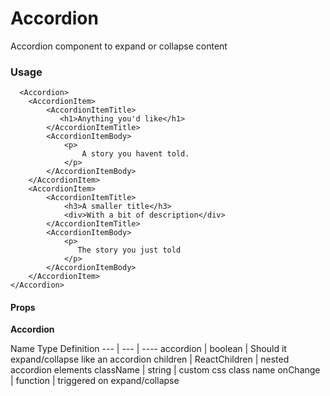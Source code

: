 # Accordion

Accordion component to expand or collapse content

### Usage

      <Accordion>
        <AccordionItem>
            <AccordionItemTitle>
               <h1>Anything you'd like</h1>
            </AccordionItemTitle>
            <AccordionItemBody>
                <p>
                    A story you havent told.
                </p>
            </AccordionItemBody>
        </AccordionItem>
        <AccordionItem>
            <AccordionItemTitle>
                <h3>A smaller title</h3>
                <div>With a bit of description</div>
            </AccordionItemTitle>
            <AccordionItemBody>
                <p>
                   The story you just told
                </p>
            </AccordionItemBody>
        </AccordionItem>
    </Accordion>


#### Props

**Accordion**   

Name    Type  Definition
--- | --- | ----
accordion | boolean | Should it expand/collapse like an accordion
children | ReactChildren | nested accordion elements
className | string | custom css class name
onChange | function | triggered on expand/collapse

